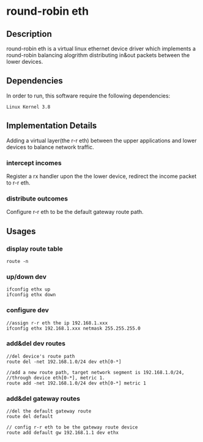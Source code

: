 #	round-robin eth

##	Description

round-robin eth is a virtual linux ethernet device driver which implements
a round-robin balancing alogrithm distributing in&out packets between the 
lower devices. 


##	Dependencies

In order to run, this software require the following dependencies:
	
	Linux Kernel 3.8


##	Implementation Details

Adding a virtual layer(the r-r eth) between the upper applications and lower devices to balance network traffic.

###	intercept incomes

Register a rx handler upon the the lower device, redirect the income packet 
to r-r eth.


###	distribute outcomes

Configure r-r eth to be the default gateway route path.


## Usages

###	display route table
	
	route -n

### up/down dev
	
	ifconfig ethx up
	ifconfig ethx down

### configure dev

	//assign r-r eth the ip 192.168.1.xxx 
	ifconfig ethx 192.168.1.xxx netmask 255.255.255.0

###	add&del dev routes

	//del device's route path
	route del -net 192.168.1.0/24 dev eth[0-*] 

	//add a new route path, target network segment is 192.168.1.0/24,
	//through device eth[0-*], metric 1.
	route add -net 192.168.1.0/24 dev eth[0-*] metric 1 


###	add&del gateway routes

	//del the default gateway route 
	route del default 

	// config r-r eth to be the gateway route device
	route add default gw 192.168.1.1 dev ethx 
	







